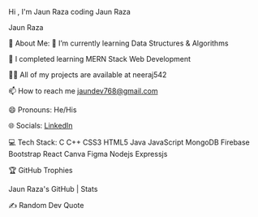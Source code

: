 Hi , I'm Jaun Raza
coding
Jaun Raza



Jaun Raza

💫 About Me:
🔭 I’m currently learning Data Structures & Algorithms

🌱 I completed learning MERN Stack Web Development

👨‍💻 All of my projects are available at neeraj542

📫 How to reach me jaundev768@gmail.com

😄 Pronouns: He/His

🌐 Socials:
[LinkedIn](https://www.linkedin.com/in/jaun-raza-104415280/)

💻 Tech Stack:
C C++ CSS3 HTML5 Java JavaScript MongoDB Firebase Bootstrap React Canva Figma Nodejs Expressjs 

🏆 GitHub Trophies


Jaun Raza's GitHub | Stats

✍️ Random Dev Quote
